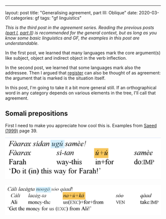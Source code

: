 ---
layout: post
title:  "Generalising agreement, part III: Oblique"
date:   2020-03-01
categories: gf
tags: "gf linguistics"

_This is the third post in the agreement series. Reading the previous posts ([part I](https://inariksit.github.io/gf/2020/05/14/agreement-1.html), [part II](https://inariksit.github.io/gf/2020/11/17/agreement-2.html)) is recommended for the general context, but as long as you know some basic linguistics and GF, the examples in this post are understandable._

In the first post, we learned that many languages mark the core argument(s) like subject, object and indirect object in the verb inflection.

In the second post, we learned that some languages mark also the addressee. Then I argued that [register](https://en.wikipedia.org/wiki/Register_(sociolinguistics)) can also be thought of as agreement: the argument that is marked is the situation itself.

In this post, I'm going to take it a bit more general still. If an orthographical word in any category depends on various elements in the tree, I'll call that agreement.



## Somali prepositions

First I need to make you appreciate how cool this is. Examples from [Saeed (1999)](https://benjamins.com/catalog/loall.10) page 39.

![SomaliPrepContr1](https://github.com/inariksit/inariksit.github.io/blob/master/images/somali-preposition-contraction-1.png "Somali preposition contraction: 'Faarax sidan ugu samee', gloss 'Faarax si-tan u+u samee', translation 'Do it in this way for Farah'")

![SomaliPrepContr2](https://github.com/inariksit/inariksit.github.io/blob/master/images/somali-preposition-contraction-2.png "Somali preposition contraction: 'Cali lacagta nooga soo qaad', gloss 'Cali lacag-ta na+u+ka soo qaad', translation 'Get the money for us from Ali'")
